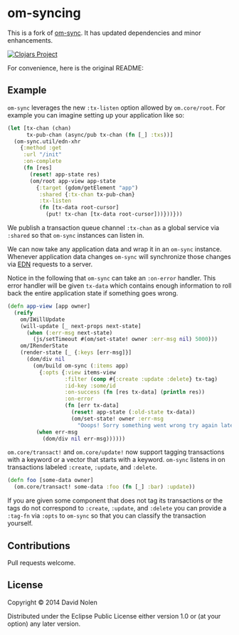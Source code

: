 # om-syncing

This is a fork of [om-sync](http://github.com/swannodette/om-sync). It
has updated dependencies and minor enhancements.

[![Clojars Project](http://clojars.org/om-syncing/latest-version.svg)](http://clojars.org/om-syncing)

For convenience, here is the original README:

## Example

`om-sync` leverages the new `:tx-listen` option allowed by
`om.core/root`. For example you can imagine setting up your
application like so:

```clj
(let [tx-chan (chan)
      tx-pub-chan (async/pub tx-chan (fn [_] :txs))]
  (om-sync.util/edn-xhr
    {:method :get
     :url "/init"
     :on-complete
     (fn [res]
       (reset! app-state res)
       (om/root app-view app-state
         {:target (gdom/getElement "app")
          :shared {:tx-chan tx-pub-chan}
          :tx-listen
          (fn [tx-data root-cursor]
            (put! tx-chan [tx-data root-cursor]))}))}))
```

We publish a transaction queue channel `:tx-chan` as a global service
via `:shared` so that `om-sync` instances can listen in.

We can now take any application data and wrap it in an `om-sync`
instance. Whenever application data changes `om-sync` will synchronize
those changes via [EDN](http://github.com/edn-format/edn) requests to
a server.

Notice in the following that `om-sync` can take an `:on-error`
handler. This error handler will be given `tx-data` which contains
enough information to roll back the entire application state if
something goes wrong.

```clj
(defn app-view [app owner]
  (reify
    om/IWillUpdate
    (will-update [_ next-props next-state]
      (when (:err-msg next-state)
        (js/setTimeout #(om/set-state! owner :err-msg nil) 5000)))
    om/IRenderState
    (render-state [_ {:keys [err-msg]}]
      (dom/div nil
        (om/build om-sync (:items app)
          {:opts {:view items-view
                  :filter (comp #{:create :update :delete} tx-tag)
                  :id-key :some/id
                  :on-success (fn [res tx-data] (println res))
                  :on-error
                  (fn [err tx-data]
                    (reset! app-state (:old-state tx-data))
                    (om/set-state! owner :err-msg
                      "Ooops! Sorry something went wrong try again later."))}})
         (when err-msg
           (dom/div nil err-msg))))))
```

`om.core/transact!` and `om.core/update!` now support tagging
transactions with a keyword or a vector that starts with a
keyword. `om-sync` listens in on transactions labeled `:create`,
`:update`, and `:delete`.

```clj
(defn foo [some-data owner]
  (om.core/transact! some-data :foo (fn [_] :bar) :update))
```

If you are given some component that does not tag its transactions or
the tags do not correspond to `:create`, `:update`, and `:delete` you
can provide a `:tag-fn` via `:opts` to `om-sync` so that you can
classify the transaction yourself.

## Contributions

Pull requests welcome.

## License

Copyright © 2014 David Nolen

Distributed under the Eclipse Public License either version 1.0 or (at
your option) any later version.
